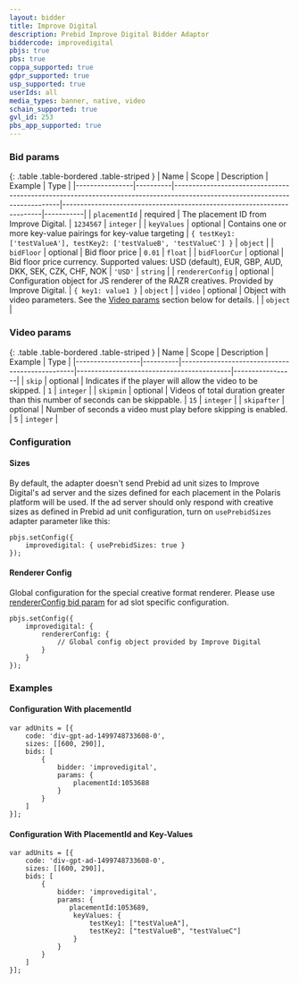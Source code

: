 ```yaml
---
layout: bidder
title: Improve Digital
description: Prebid Improve Digital Bidder Adaptor
biddercode: improvedigital
pbjs: true
pbs: true
coppa_supported: true
gdpr_supported: true
usp_supported: true
userIds: all
media_types: banner, native, video
schain_supported: true
gvl_id: 253
pbs_app_supported: true
---
```


<a name="improvedigital-params"></a>

### Bid params

{: .table .table-bordered .table-striped }
| Name           | Scope    | Description                                                                                                                | Example                                                                | Type      |
|----------------|----------|----------------------------------------------------------------------------------------------------------------------------|------------------------------------------------------------------------|-----------|
| `placementId`  | required | The placement ID from Improve Digital.                                                                                     | `1234567`                                                              | `integer` |
| `keyValues`    | optional | Contains one or more key-value pairings for key-value targeting                                                            | `{ testKey1: ['testValueA'], testKey2: ['testValueB', 'testValueC'] }` | `object`  |
| `bidFloor`  | optional | Bid floor price | `0.01` | `float` |
| `bidFloorCur`  | optional | Bid floor price currency. Supported values: USD (default), EUR, GBP, AUD, DKK, SEK, CZK, CHF, NOK | `'USD'` | `string` |
| `rendererConfig`  | optional | Configuration object for JS renderer of the RAZR creatives. Provided by Improve Digital.  | `{ key1: value1 }` | `object` |
| `video`    | optional | Object with video parameters. See the [Video params](#improvedigital-video) section below for details. | | `object` |

<a name="improvedigital-video"></a>

### Video params

{: .table .table-bordered .table-striped }
| Name             | Scope    | Description                                    | Example                                   | Type            |
|------------------|----------|------------------------------------------------|-------------------------------------------|-----------------|
| `skip`           | optional | Indicates if the player will allow the video to be skipped. | `1` | `integer` |
| `skipmin`        | optional | Videos of total duration greater than this number of seconds can be skippable. | `15` | `integer` |
| `skipafter`      | optional | Number of seconds a video must play before skipping is enabled. | `5` | `integer` |

### Configuration

<a name="improvedigital-sizes"></a>

#### Sizes

By default, the adapter doesn't send Prebid ad unit sizes to Improve Digital's ad server and the sizes defined for each placement in the Polaris platform will be used. If the ad server should only respond with creative sizes as defined in Prebid ad unit configuration, turn on `usePrebidSizes` adapter parameter like this:
```
pbjs.setConfig({
    improvedigital: { usePrebidSizes: true }
});
```

<a name="improvedigital-renderer"></a>

#### Renderer Config

Global configuration for the special creative format renderer. Please use [rendererConfig bid param](#improvedigital-params) for ad slot specific configuration.

```
pbjs.setConfig({
    improvedigital: {
        rendererConfig: {
            // Global config object provided by Improve Digital
        }
    }
});
```

<a name="improvedigital-examples" />

### Examples

#### Configuration With placementId

    var adUnits = [{
        code: 'div-gpt-ad-1499748733608-0',
        sizes: [[600, 290]],
        bids: [
            {
                bidder: 'improvedigital',
                params: {
                    placementId:1053688
                }
            }
        ]
    }];

#### Configuration With PlacementId and Key-Values

    var adUnits = [{
        code: 'div-gpt-ad-1499748733608-0',
        sizes: [[600, 290]],
        bids: [
            {
                bidder: 'improvedigital',
                params: {
                   placementId:1053689,
                    keyValues: {
                        testKey1: ["testValueA"],
                        testKey2: ["testValueB", "testValueC"]
                    }
                }
            }
        ]
    }];
